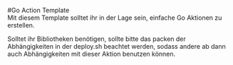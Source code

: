 #Go Action Template  
Mit diesem Template solltet ihr in der Lage sein, einfache Go Aktionen zu erstellen.

Solltet ihr Bibliotheken benötigen, sollte bitte das packen der Abhängigkeiten in der deploy.sh beachtet werden, sodass andere ab dann auch Abhängigkeiten mit dieser Aktion benutzen können.